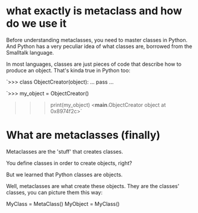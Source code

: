 
# what exactly is metaclass and how do we use it

Before understanding metaclasses, you need to master classes in Python. And Python has a very peculiar idea of what classes are, borrowed from the Smalltalk language.

In most languages, classes are just pieces of code that describe how to produce an object. That's kinda true in Python too:

`>>> class ObjectCreator(object):
...       pass
... 

`>>> my_object = ObjectCreator()
>>> print(my_object)
<__main__.ObjectCreator object at 0x8974f2c>`

# What are metaclasses (finally)

Metaclasses are the 'stuff' that creates classes.

You define classes in order to create objects, right?

But we learned that Python classes are objects.

Well, metaclasses are what create these objects. They are the classes' classes, you can picture them this way:

MyClass = MetaClass()
MyObject = MyClass()
